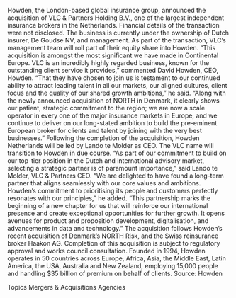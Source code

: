 Howden, the London-based global insurance group, announced the acquisition of VLC & Partners Holding B.V., one of the largest independent insurance brokers in the Netherlands.
Financial details of the transaction were not disclosed.
The business is currently under the ownership of Dutch insurer, De Goudse NV, and management. As part of the transaction, VLC’s management team will roll part of their equity share into Howden.
“This acquisition is amongst the most significant we have made in Continental Europe. VLC is an incredibly highly regarded business, known for the outstanding client service it provides,” commented David Howden, CEO, Howden.
“That they have chosen to join us is testament to our continued ability to attract leading talent in all our markets, our aligned cultures, client focus and the quality of our shared growth ambitions,” he said.
“Along with the newly announced acquisition of NORTH in Denmark, it clearly shows our patient, strategic commitment to the region; we are now a scale operator in every one of the major insurance markets in Europe, and we continue to deliver on our long-stated ambition to build the pre-eminent European broker for clients and talent by joining with the very best businesses.”
Following the completion of the acquisition, Howden Netherlands will be led by Lando te Molder as CEO. The VLC name will transition to Howden in due course.
“As part of our commitment to build on our top-tier position in the Dutch and international advisory market, selecting a strategic partner is of paramount importance,” said Lando te Molder, VLC & Partners CEO.
“We are delighted to have found a long-term partner that aligns seamlessly with our core values and ambitions. Howden’s commitment to prioritising its people and customers perfectly resonates with our principles,” he added. “This partnership marks the beginning of a new chapter for us that will reinforce our international presence and create exceptional opportunities for further growth. It opens avenues for product and proposition development, digitalisation, and advancements in data and technology.”
The acquisition follows Howden’s recent acquisition of Denmark’s NORTH Risk, and the Swiss reinsurance broker Haakon AG.
Completion of this acquisition is subject to regulatory approval and works council consultation.
Founded in 1994, Howden operates in 50 countries across Europe, Africa, Asia, the Middle East, Latin America, the USA, Australia and New Zealand, employing 15,000 people and handling $35 billion of premium on behalf of clients.
Source: Howden

Topics
Mergers & Acquisitions
Agencies
